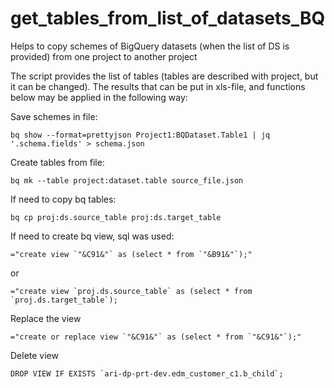 # get_tables_from_list_of_datasets_BQ

Helps to copy schemes of BigQuery datasets (when the list of DS is provided) from one project to another project

The script provides the list of tables (tables are described with project, but it can be changed). The results that can be put in xls-file, and functions below may be applied in the following way: 

Save schemes in file:  
```
bq show --format=prettyjson Project1:BQDataset.Table1 | jq '.schema.fields' > schema.json
```

Create tables from file:  
```
bq mk --table project:dataset.table source_file.json
```

If need to copy bq tables:  
```
bq cp proj:ds.source_table proj:ds.target_table
```

If need to create bq view, sql was used:  
```
="create view `"&C91&"` as (select * from `"&B91&"`);"
```
or
```
="create view `proj.ds.source_table` as (select * from `proj.ds.target_table`); 
```
Replace the view
```
="create or replace view `"&C91&"` as (select * from `"&C91&"`);"
```
Delete view
```
DROP VIEW IF EXISTS `ari-dp-prt-dev.edm_customer_c1.b_child`;
```
